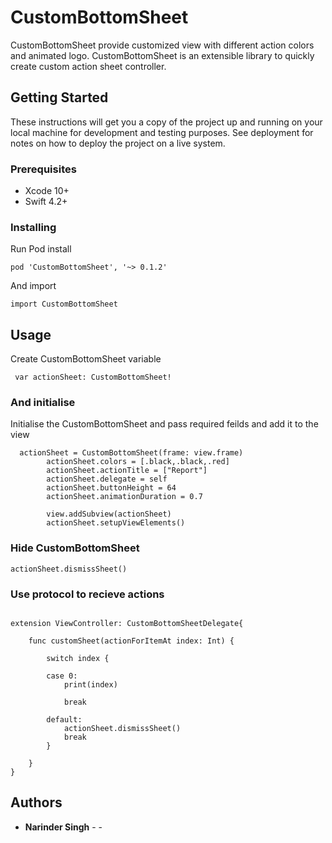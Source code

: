 # CustomBottomSheet

CustomBottomSheet provide customized view with different action colors and animated logo.
CustomBottomSheet is an extensible library to quickly create custom action sheet controller.

## Getting Started

These instructions will get you a copy of the project up and running on your local machine for development and testing purposes. See deployment for notes on how to deploy the project on a live system.

### Prerequisites

* Xcode 10+
* Swift 4.2+

### Installing

Run Pod install

```
pod 'CustomBottomSheet', '~> 0.1.2'
```

And import

```
import CustomBottomSheet
```

## Usage

Create CustomBottomSheet variable

```
 var actionSheet: CustomBottomSheet!
```

### And initialise 

Initialise the CustomBottomSheet and pass required feilds and add it to the view

```
  actionSheet = CustomBottomSheet(frame: view.frame)
        actionSheet.colors = [.black,.black,.red]
        actionSheet.actionTitle = ["Report"]
        actionSheet.delegate = self
        actionSheet.buttonHeight = 64
        actionSheet.animationDuration = 0.7
        
        view.addSubview(actionSheet)
        actionSheet.setupViewElements()
```

### Hide CustomBottomSheet 

```
actionSheet.dismissSheet()
```

### Use protocol to recieve actions

```

extension ViewController: CustomBottomSheetDelegate{
    
    func customSheet(actionForItemAt index: Int) {
        
        switch index {
            
        case 0:
            print(index)

            break
            
        default:
            actionSheet.dismissSheet()
            break
        }
        
    }
}

```



## Authors

* **Narinder Singh** -  - [](https://github.com/nindipuri)

